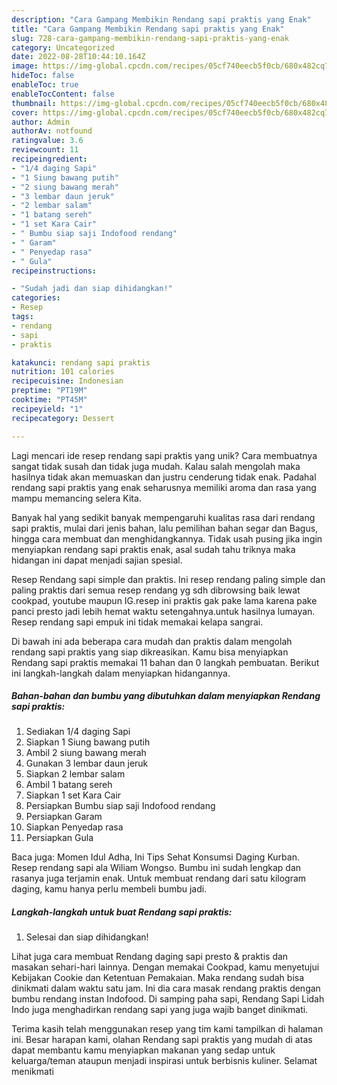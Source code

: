 ```yaml
---
description: "Cara Gampang Membikin Rendang sapi praktis yang Enak"
title: "Cara Gampang Membikin Rendang sapi praktis yang Enak"
slug: 728-cara-gampang-membikin-rendang-sapi-praktis-yang-enak
category: Uncategorized
date: 2022-08-28T10:44:10.164Z
image: https://img-global.cpcdn.com/recipes/05cf740eecb5f0cb/680x482cq70/rendang-sapi-praktis-foto-resep-utama.jpg
hideToc: false
enableToc: true
enableTocContent: false
thumbnail: https://img-global.cpcdn.com/recipes/05cf740eecb5f0cb/680x482cq70/rendang-sapi-praktis-foto-resep-utama.jpg
cover: https://img-global.cpcdn.com/recipes/05cf740eecb5f0cb/680x482cq70/rendang-sapi-praktis-foto-resep-utama.jpg
author: Admin
authorAv: notfound
ratingvalue: 3.6
reviewcount: 11
recipeingredient:
- "1/4 daging Sapi"
- "1 Siung bawang putih"
- "2 siung bawang merah"
- "3 lembar daun jeruk"
- "2 lembar salam"
- "1 batang sereh"
- "1 set Kara Cair"
- " Bumbu siap saji Indofood rendang"
- " Garam"
- " Penyedap rasa"
- " Gula"
recipeinstructions:

- "Sudah jadi dan siap dihidangkan!"
categories:
- Resep
tags:
- rendang
- sapi
- praktis

katakunci: rendang sapi praktis 
nutrition: 101 calories
recipecuisine: Indonesian
preptime: "PT19M"
cooktime: "PT45M"
recipeyield: "1"
recipecategory: Dessert

---
```





Lagi mencari ide resep rendang sapi praktis yang unik? Cara membuatnya sangat tidak susah dan tidak juga mudah. Kalau salah mengolah maka hasilnya tidak akan memuaskan dan justru cenderung tidak enak. Padahal rendang sapi praktis yang enak seharusnya memiliki aroma dan rasa yang mampu memancing selera Kita.





Banyak hal yang sedikit banyak mempengaruhi kualitas rasa dari rendang sapi praktis, mulai dari jenis bahan, lalu pemilihan bahan segar dan Bagus, hingga cara membuat dan menghidangkannya. Tidak usah pusing jika ingin menyiapkan rendang sapi praktis enak,      asal sudah tahu triknya maka hidangan ini dapat menjadi sajian spesial.














Resep Rendang sapi simple dan praktis. Ini resep rendang paling simple dan paling praktis dari semua resep rendang yg sdh dibrowsing baik lewat cookpad, youtube maupun IG.resep ini praktis gak pake lama karena pake panci presto jadi lebih hemat waktu setengahnya.untuk hasilnya lumayan. Resep rendang sapi empuk ini tidak memakai kelapa sangrai.






Di bawah ini ada beberapa cara mudah dan praktis dalam mengolah rendang sapi praktis yang siap dikreasikan. Kamu bisa menyiapkan Rendang sapi praktis memakai 11 bahan dan 0 langkah pembuatan. Berikut ini langkah-langkah dalam menyiapkan hidangannya.

<!--inarticleads1-->

##### Bahan-bahan dan bumbu yang dibutuhkan dalam menyiapkan Rendang sapi praktis:

1. Sediakan 1/4 daging Sapi
1. Siapkan 1 Siung bawang putih
1. Ambil 2 siung bawang merah
1. Gunakan 3 lembar daun jeruk
1. Siapkan 2 lembar salam
1. Ambil 1 batang sereh
1. Siapkan 1 set Kara Cair
1. Persiapkan  Bumbu siap saji Indofood rendang
1. Persiapkan  Garam
1. Siapkan  Penyedap rasa
1. Persiapkan  Gula


Baca juga: Momen Idul Adha, Ini Tips Sehat Konsumsi Daging Kurban. Resep rendang sapi ala Wiliam Wongso. Bumbu ini sudah lengkap dan rasanya juga terjamin enak. Untuk membuat rendang dari satu kilogram daging, kamu hanya perlu membeli bumbu jadi. 

<!--inarticleads2-->

##### Langkah-langkah untuk buat Rendang sapi praktis:


1. Selesai dan siap dihidangkan!

Lihat juga cara membuat Rendang daging sapi presto &amp; praktis dan masakan sehari-hari lainnya. Dengan memakai Cookpad, kamu menyetujui Kebijakan Cookie dan Ketentuan Pemakaian. Maka rendang sudah bisa dinikmati dalam waktu satu jam. Ini dia cara masak rendang praktis dengan bumbu rendang instan Indofood. Di samping paha sapi, Rendang Sapi Lidah Indo juga menghadirkan rendang sapi yang juga wajib banget dinikmati. 

Terima kasih telah menggunakan resep yang tim kami tampilkan di halaman ini. Besar harapan kami, olahan Rendang sapi praktis yang mudah di atas dapat membantu kamu menyiapkan makanan yang sedap untuk keluarga/teman ataupun menjadi inspirasi untuk berbisnis kuliner. Selamat menikmati
